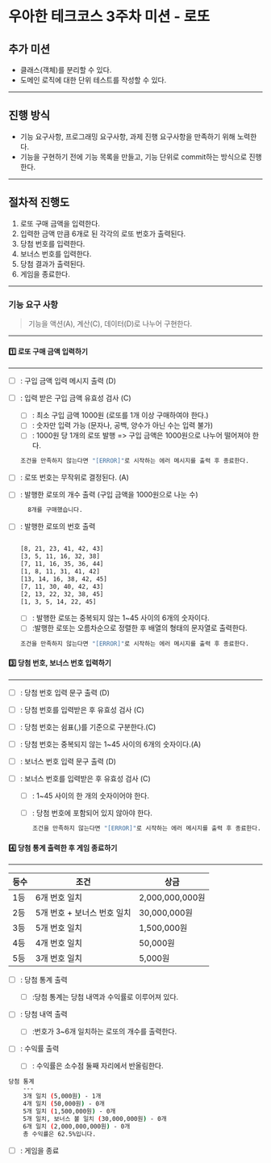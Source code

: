 # 우아한 테크코스 3주차 미션 - 로또

## 추가 미션

- 클래스(객체)를 분리할 수 있다.
- 도메인 로직에 대한 단위 테스트를 작성할 수 있다.

---

## 진행 방식

- 기능 요구사항, 프로그래밍 요구사항, 과제 진행 요구사항을 만족하기 위해 노력한다.
- 기능을 구현하기 전에 기능 목록을 만들고, 기능 단위로 commit하는 방식으로 진행한다.

---

## 절차적 진행도

1. 로또 구매 금액을 입력한다.
2. 입력한 금액 만큼 6개로 된 각각의 로또 번호가 출력된다.
3. 당첨 번호를 입력한다.
4. 보너스 번호를 입력한다.
5. 당첨 결과가 출력된다.
6. 게임을 종료한다.

---

### 기능 요구 사항

> 기능을 액션(A), 계산(C), 데이터(D)로 나누어 구현한다.

---

#### 1️⃣ 로또 구매 금액 입력하기

---

- [ ] : 구입 금액 입력 메시지 출력 (D)
- [ ] : 입력 받은 구입 금액 유효성 검사 (C)

  - [ ] : 최소 구입 금액 1000원 (로또를 1개 이상 구매하여야 한다.)
  - [ ] : 숫자만 입력 가능 (문자나, 공백, 양수가 아닌 수는 입력 불가)
  - [ ] : 1000원 당 1개의 로또 발행 => 구입 금액은 1000원으로 나누어 떨어져야 한다.

  ```bash
  조건을 만족하지 않는다면 "[ERROR]"로 시작하는 에러 메시지를 출력 후 종료한다.
  ```

- [ ] : 로또 번호는 무작위로 결정된다. (A)
- [ ] : 발행한 로또의 개수 출력 (구입 금액을 1000원으로 나눈 수)

  ```bash
    8개를 구매했습니다.
  ```

- [ ] : 발행한 로또의 번호 출력

  ```bash

  [8, 21, 23, 41, 42, 43]
  [3, 5, 11, 16, 32, 38]
  [7, 11, 16, 35, 36, 44]
  [1, 8, 11, 31, 41, 42]
  [13, 14, 16, 38, 42, 45]
  [7, 11, 30, 40, 42, 43]
  [2, 13, 22, 32, 38, 45]
  [1, 3, 5, 14, 22, 45]

  ```

  - [ ] : 발행한 로또는 중복되지 않는 1~45 사이의 6개의 숫자이다.
  - [ ] :발행한 로또는 오름차순으로 정렬한 후 배열의 형태의 문자열로 출력한다.

  ```bash
  조건을 만족하지 않는다면 "[ERROR]"로 시작하는 에러 메시지를 출력 후 종료한다.
  ```

#### 3️⃣ 당첨 번호, 보너스 번호 입력하기

---

- [ ] : 당첨 번호 입력 문구 출력 (D)
- [ ] : 당첨 번호를 입력받은 후 유효성 검사 (C)
- [ ] : 당첨 번호는 쉼표(,)를 기준으로 구분한다.(C)
- [ ] : 당첨 번호는 중복되지 않는 1~45 사이의 6개의 숫자이다.(A)
- [ ] : 보너스 번호 입력 문구 출력 (D)
- [ ] : 보너스 번호를 입력받은 후 유효성 검사 (C)

  - [ ] : 1~45 사이의 한 개의 숫자이어야 한다.
  - [ ] : 당첨 번호에 포함되어 있지 않아야 한다.

    ```bash
    조건을 만족하지 않는다면 "[ERROR]"로 시작하는 에러 메시지를 출력 후 종료한다.
    ```

#### 4️⃣ 당첨 통계 출력한 후 게임 종료하기

---

| 등수 | 조건                        | 상금            |
| ---- | --------------------------- | --------------- |
| 1등  | 6개 번호 일치               | 2,000,000,000원 |
| 2등  | 5개 번호 + 보너스 번호 일치 | 30,000,000원    |
| 3등  | 5개 번호 일치               | 1,500,000원     |
| 4등  | 4개 번호 일치               | 50,000원        |
| 5등  | 3개 번호 일치               | 5,000원         |

- [ ] : 당첨 통계 출력

  - [ ] :당첨 통계는 당첨 내역과 수익률로 이루어져 있다.

- [ ] : 당첨 내역 출력
  - [ ] :번호가 3~6개 일치하는 로또의 개수를 출력한다.
- [ ] : 수익률 출력
  - [ ] : 수익률은 소수점 둘째 자리에서 반올림한다.

```bash
당첨 통계
    ---
    3개 일치 (5,000원) - 1개
    4개 일치 (50,000원) - 0개
    5개 일치 (1,500,000원) - 0개
    5개 일치, 보너스 볼 일치 (30,000,000원) - 0개
    6개 일치 (2,000,000,000원) - 0개
    총 수익률은 62.5%입니다.
```

- [ ] : 게임을 종료
